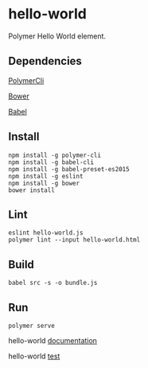 # hello-world

Polymer Hello World element.

## Dependencies

[PolymerCli](https://www.polymer-project.org/1.0/docs/tools/polymer-cli)

[Bower](https://bower.io)

[Babel](https://babeljs.io)

## Install

    npm install -g polymer-cli
    npm install -g babel-cli
    npm install -g babel-preset-es2015
    npm install -g eslint
    npm install -g bower
    bower install

## Lint

    eslint hello-world.js
    polymer lint --input hello-world.html

## Build

    babel src -s -o bundle.js

## Run

    polymer serve

hello-world [documentation](http://localhost:8080/components/hello-world/)

hello-world [test](http://localhost:8080/components/hello-world/test/index.html)
 